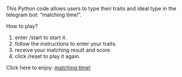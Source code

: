 This Python code allows users to type their traits and ideal type in the telegram bot: “matching time!”. 

How to play? 
1. enter /start to start it.
2. follow the instructions to enter your traits.
3. receive your matching result and score
4. click /reset to play it again.

Click here to enjoy: [matching time!](https://t.me/dating_GA_bot) 
